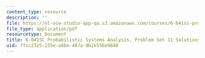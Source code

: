 ```yaml
---
content_type: resource
description: ''
file: https://ol-ocw-studio-app-qa.s3.amazonaws.com/courses/6-041sc-probabilistic-systems-analysis-and-applied-probability-fall-2013/7fcc2325155ea6be487a0b2e556e9848_MIT6_041SCF13_assn11_sol.pdf
file_type: application/pdf
resourcetype: Document
title: 6.041SC Probabilistic Systems Analysis, Problem Set 11 Solutions
uid: 7fcc2325-155e-a6be-487a-0b2e556e9848
---
```

